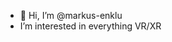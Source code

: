 - 👋 Hi, I’m @markus-enklu
- I’m interested in everything VR/XR

<!---
markus-enklu/markus-enklu is a ✨ special ✨ repository because its `README.md` (this file) appears on your GitHub profile.
You can click the Preview link to take a look at your changes.
--->
